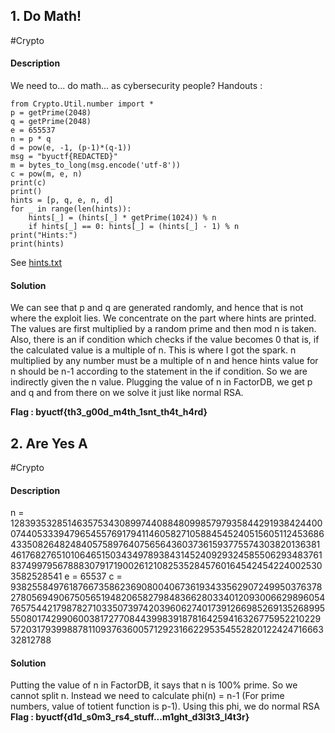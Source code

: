 ## 1. Do Math!

#Crypto 
#### Description
We need to... do math... as cybersecurity people?
Handouts :
```
from Crypto.Util.number import *
p = getPrime(2048)
q = getPrime(2048)
e = 655537
n = p * q
d = pow(e, -1, (p-1)*(q-1))
msg = "byuctf{REDACTED}"
m = bytes_to_long(msg.encode('utf-8'))
c = pow(m, e, n)
print(c)
print()
hints = [p, q, e, n, d]
for _ in range(len(hints)):
    hints[_] = (hints[_] * getPrime(1024)) % n
    if hints[_] == 0: hints[_] = (hints[_] - 1) % n
print("Hints:")
print(hints)
```

See [hints.txt](file:///C%3A%2FUsers%2Fbalaj%2FOneDrive%2FDesktop%2FCTFs%2FBYUCTF%2FCrypto)
#### Solution
We can see that p and q are generated randomly, and hence that is not where the exploit lies. We concentrate on the part where hints are printed. The values are first multiplied by a random prime and then mod n is taken. Also, there is an if condition which checks if the value becomes 0 that is, if the calculated value is a multiple of n.
This is where I got the spark. n multiplied by any number must be a multiple of n and hence hints value for n should be n-1 according to the statement in the if condition. So we are indirectly given the n value.
Plugging the value of n in FactorDB, we get p and q and from there on we solve it just like normal RSA.

**Flag : byuctf{th3_g00d_m4th_1snt_th4t_h4rd}**

## 2. Are Yes A

#Crypto 
#### Description
n =  128393532851463575343089974408848099857979358442919384244000744053339479654557691794114605827105884545240515605112453686433508264824840575897640756564360373615937755743038201363814617682765101064651503434978938431452409293245855062934837618374997956788830791719002612108253528457601645424542240025303582528541
e =  65537
c =  93825584976187667358623690800406736193433562907249950376378278056949067505651948206582798483662803340120930066298960547657544217987827103350739742039606274017391266985269135268995550801742990600381727708443998391878164259416326775952210229572031793998878110937636005712923166229535455282012242471666332812788
#### Solution
Putting the value of n in FactorDB, it says that n is 100% prime. So we cannot split n. Instead we need to calculate phi(n) = n-1 (For prime numbers, value of totient function is p-1). Using this phi, we do normal RSA
**Flag : byuctf{d1d_s0m3_rs4_stuff...m1ght_d3l3t3_l4t3r}**




